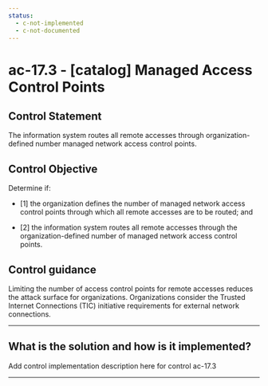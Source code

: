 ```yaml
---
status:
  - c-not-implemented
  - c-not-documented
---
```


# ac-17.3 - \[catalog\] Managed Access Control Points

## Control Statement

The information system routes all remote accesses through organization-defined number managed network access control points.

## Control Objective

Determine if:

- \[1\] the organization defines the number of managed network access control points through which all remote accesses are to be routed; and

- \[2\] the information system routes all remote accesses through the organization-defined number of managed network access control points.

## Control guidance

Limiting the number of access control points for remote accesses reduces the attack surface for organizations. Organizations consider the Trusted Internet Connections (TIC) initiative requirements for external network connections.

______________________________________________________________________

## What is the solution and how is it implemented?

Add control implementation description here for control ac-17.3

______________________________________________________________________
